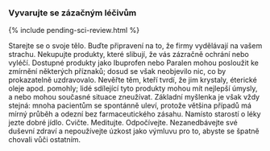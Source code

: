 ### Vyvarujte se zázačným léčivům

{% include pending-sci-review.html %}

Starejte se o svoje tělo. Buďte připravení na to, že firmy vydělávají na vašem strachu. Nekupujte produkty, které slibují, že vás zázračně ochrání nebo vyléčí. Dostupné produkty jako Ibuprofen nebo Paralen mohou posloužit ke zmírnění některých příznaků; dosud se však neobjevilo nic, co by prokazatelně uzdravovalo. Nevěřte těm, kteří tvrdí, že jim krystaly, éterické oleje apod. pomohly; lidé sdílející tyto produkty mohou mít nejlepší úmysly, a nebo mohou současné situace zneužívat. Základní myšlenka je však vždy stejná: mnoha pacientům se spontánně uleví, protože většina případů má mírný průběh a odezní bez farmaceutického zásahu. Namísto starostí o léky jezte dobré jídlo. Cvičte. Meditujte. Odpočívejte. Nezanedbávejte své duševní zdraví a nepoužívejte úzkost jako výmluvu pro to, abyste se špatně chovali vůči ostatním.
